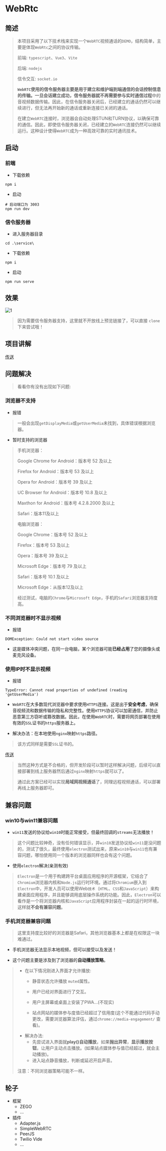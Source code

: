 # WebRtc

## 简述

> 本项目采用了以下技术栈来实现一个`WebRTC`视频通话的`DEMO`，结构简单，主要是体现`WebRtc`之间的协议传输。
>
> 前端: `typescript`、`Vue3`、`Vite`
>
> 后端: `nodejs`
>
> 信令交互: `socket.io`
>
>  **`WebRTC`**使用的信令服务器主要是用于建立和维护端到端通信的会话控制信息的传输。一旦会话建立成功，信令服务器就**不再需要参与实时通信过程**中的音视频数据传输。因此，在信令服务器关闭后，已经建立的通话仍然可以继续进行，但无法再开始新的通话或重新连接已关闭的通话。
>
>  在建立`WebRTC`连接时，浏览器会自动处理STUN和TURN协议，以确保可靠的通信。因此，即使信令服务器关闭，已经建立的`WebRTC`连接仍然可以继续运行。这种设计使得`WebRTC`成为一种高效可靠的实时通讯技术。

## 启动

### 前端

+ 下载依赖

```shell
npm i
```

+ 启动

```shell
# 启动端口为 3003
npm run dev
```

### 信令服务器

+ 进入服务器目录

```shell
cd .\service\
```

+ 下载依赖

```shell
npm i
```

+ 启动

```shell
npm run serve
```

## 效果

![1](https://github.com/tommyrunner/Vue-WebRTC-Demo/blob/master/docs-imgs/1.gif?raw=true)

> 因为需要信令服务器支持，这里就不开放线上预览链接了，可以直接 `clone` 下来尝试哦！

## 项目讲解

[传送]()

## 问题解决

> 看看你有没有出现如下问题:

### 浏览器不支持

+ 报错

> 一般会出现`getDisplayMedia`或`getUserMedia`未找到，具体错误根据浏览器。

+ 暂时支持的浏览器

>  手机浏览器：
>
> Google Chrome for Android：版本号 52 及以上
>
> Firefox for Android：版本号 53 及以上
>
> Opera for Android：版本号 39 及以上
>
> UC Browser for Android：版本号 10.8 及以上
>
> Maxthon for Android：版本号 4.2.8.2000 及以上
>
> Safari：版本11及以上
>
> 电脑浏览器：
>
> Google Chrome：版本号 52 及以上
>
> Firefox：版本号 53 及以上
>
> Opera：版本号 39 及以上
>
> Microsoft Edge：版本号 79 及以上
>
> Safari：版本号 10.1 及以上
>
> Microsoft Edge：从版本12及以上
>
> 经过测试，电脑的`Chrome`与`Microsoft Edge`，手机的`Safari`浏览器支持度高。

### 不同浏览器时不显示视频

+ 报错

```shell
DOMException: Could not start video source
```

+ 这是媒体冲突问题，在同一台电脑，某个浏览器可能**已经占用**了您的摄像头或麦克风设备。

### 使用IP时不显示视频

+ 报错

```shell
TypeError: Cannot read properties of undefined (reading 'getUserMedia')
```

+ `WebRTC`在大多数现代浏览器中要求使用`HTTPS`连接。这是出于**安全考虑**，确保音视频流和数据传输的隐私和完整性。使用`HTTPS`协议可以加密通信，并防止恶意第三方窃听或篡改数据。因此，在使用`WebRTC`时，需要将网页部署在使用有效的`SSL`证书的`https`服务器上。

+ 解决办法：在本地使用`nginx`映射`https`路径。

> 该方式同样是需要`SSL`证书的。

[传送]()

> 当然这种方式是不合格的，但开发阶段可以暂时这样解决问题，后续可以直接部署到线上服务器然后通过`nginx`映射`https`就可以了。
>
> 通过此方案已经可以实现**局域网视频通话**了，同理远程视频通话，可以部署再线上服务器即可。

## 兼容问题

### win10与win11兼容问题

+ `win11`发送的协议给`win10`时能正常接受，但最终回调的`streams`无法播放！

> 这个问题比较神奇，没有任何错误显示，并`win10`发送协议给`win11`是没问题的，测试了很久，最终使用`electron`测试出来，原来`win10`与`win11`也有兼容问题，哪怕使用同一个版本的浏览器同样也会有这个问题。

+ 使用`electron`解决(亲测有效)

> `Electron`是一个用于构建跨平台桌面应用程序的开源框架，它结合了`Chromium`浏览器内核和`Node.js`运行时环境。通过将`Chromium`嵌入到`Electron`中，开发人员可以使用Web`技术`（`HTML`、`CSS`和`JavaScript`）来构建桌面应用程序，并且能够调用底层操作系统的功能。因此，`Electron`可以看作是一个将浏览器内核和`JavaScript`应用程序封装在一起的运行时环境，这样就**不会有兼容问题**。

### 手机浏览器兼容问题

> 这里支持度比较好的浏览器是Safari，其他浏览器基本上都是在权限这一块难通过。

+ 手机浏览器无法显示本地视频，但可以接受以及发送！

+ 这个问题主要是涉及到了浏览器的**自动播放策略**。

> + 在以下情况刚进入界面才允许播放:
>
>   - 静音状态允许播放 `muted`属性。
>
>   - 用户已经对界面进行了交互。
>
>   - 用户主屏幕或桌面上安装了PWA...(不现实)
>
>   - 站点网站的媒体参与度值已经超过了信用度(这个不能通过代码手动更改，需要浏览器算法评估，通过`chrome://media-engagement/` 查看)。
>
>
> - 解决办法:
>   - 先尝试进入界面就**play()自动播放**，如果**抛出异常**，**显示播放按钮**，让用户主动点击播放。(如果站点媒体参与值已经超过，就会主动播放)。
>   - 进入站点静音播放，判断或延迟开启声音。
>
>
> 注意：不同浏览器策略可能不一样。

## 轮子

+ 框架
  + ZEGO
  + ...
+ 插件
  + Adapter.js
  + SimpleWebRTC
  + PeerJS
  + Twilio Vide
  + ...
